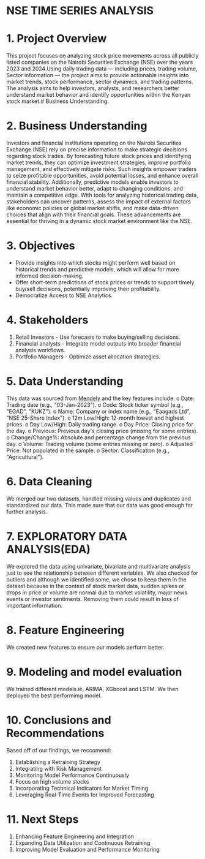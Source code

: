 # NSE TIME SERIES ANALYSIS
# 1. Project Overview

This project focuses on analyzing stock price movements across all publicly listed companies on the Nairobi Securities Exchange (NSE) over the years 2023 and 2024.Using daily trading data — including prices, trading volume, Sector information — the project aims to provide actionable insights into market trends, stock performance, sector dynamics, and trading patterns. The analysis aims to help investors, analysts, and researchers better understand market behavior and identify opportunities within the Kenyan stock market.# Business Understanding.

# 2. Business Understanding
Investors and financial institutions operating on the Nairobi Securities Exchange (NSE) rely on precise information to make strategic decisions regarding stock trades. By forecasting future stock prices and identifying market trends, they can optimize investment strategies, improve portfolio management, and effectively mitigate risks. Such insights empower traders to seize profitable opportunities, avoid potential losses, and enhance overall financial stability.
Additionally, predictive models enable investors to understand market behavior better, adapt to changing conditions, and maintain a competitive edge. With tools for analyzing historical trading data, stakeholders can uncover patterns, assess the impact of external factors like economic policies or global market shifts, and make data-driven choices that align with their financial goals. These advancements are essential for thriving in a dynamic stock market environment like the NSE.

# 3. Objectives
- Provide insights into which stocks might perform well based on historical trends and predictive models, which will allow for more informed decision-making.
- Offer short-term predictions of stock prices or trends to support timely buy/sell decisions, potentially improving their profitability.
- Democratize Access to NSE Analytics.

# 4. Stakeholders
1. Retail Investors - Use forecasts to make buying/selling decisions.
2. Financial analysts - Integrate model outputs into broader financial analysis workflows.
3. Portfolio Managers - Optimize asset allocation strategies.

# 5. Data Understanding
This data was sourced from [Mendely](https://data.mendeley.com/datasets/ss5pfw8xnk/2) and the key features include:
o	Date: Trading date (e.g., "03-Jan-2023").
o	Code: Stock ticker symbol (e.g., "EGAD", "KUKZ").
o	Name: Company or index name (e.g., "Eaagads Ltd", "NSE 25-Share Index").
o	12m Low/High: 12-month lowest and highest prices.
o	Day Low/High: Daily trading range.
o	Day Price: Closing price for the day.
o	Previous: Previous day's closing price (missing for some entries).
o	Change/Change%: Absolute and percentage change from the previous day.
o	Volume: Trading volume (some entries missing or zero).
o	Adjusted Price: Not populated in the sample.
o	Sector: Classification (e.g., "Agricultural").


# 6. Data Cleaning
We merged our two datasets, handled missing values and duplicates and standardized our data. This made sure that our data was good enough for further analysis.

# 7. EXPLORATORY DATA ANALYSIS(EDA)
We explored the data using univariate, bivariate and multivariate analysis just to see the relationship between different variables. We also checked for outliers and although we identified some, we chose to keep them in the dataset because in the context of stock market data, sudden spikes or drops in price or volume are normal due to market volatility, major news events or investor sentiments. Removing them could result in loss of important information.

# 8. Feature Engineering
We created new features to ensure our models perform better.

# 9. Modeling and model evaluation
We trained different models.ie, ARIMA, XGboost and LSTM. We then deployed the best performimg model.

# 10. Conclusions and Recommendations
Based off of our findings, we reccomend:
 1.	Establishing a Retraining Strategy
 2.	Integrating with Risk Management
 3.	Monitoring Model Performance Continuously
 4.	Focus on high volume stocks
 5.	Incorporating Technical Indicators for Market Timing
 6.	Leveraging Real-Time Events for Improved Forecasting
    
# 11. Next Steps
 1.	Enhancing Feature Engineering and Integration
 2.	Expanding Data Utilization and Continuous Retraining
 3.	Improving Model Evaluation and Performance Monitoring
